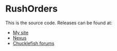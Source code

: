 # RushOrders
This is the source code. Releases can be found at:
* [My site](http://spacechase0.com/mods/stardew-valley/sleepy-eye/)
* [Nexus](http://www.nexusmods.com/stardewvalley/mods/1152/)
* [Chucklefish forums](http://community.playstarbound.com/threads/sleepy-eye.4709/)
